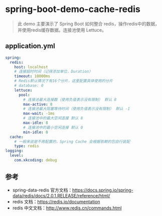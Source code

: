 # spring-boot-demo-cache-redis

> 此 demo 主要演示了 Spring Boot 如何整合 redis，操作redis中的数据，并使用redis缓存数据。连接池使用  Lettuce。


## application.yml

```yaml
spring:
  redis:
    host: localhost
    # 连接超时时间（记得添加单位，Duration）
    timeout: 10000ms
    # Redis默认情况下有16个分片，这里配置具体使用的分片
    # database: 0
    lettuce:
      pool:
        # 连接池最大连接数（使用负值表示没有限制） 默认 8
        max-active: 8
        # 连接池最大阻塞等待时间（使用负值表示没有限制） 默认 -1
        max-wait: -1ms
        # 连接池中的最大空闲连接 默认 8
        max-idle: 8
        # 连接池中的最小空闲连接 默认 0
        min-idle: 0
  cache:
    # 一般来说是不用配置的，Spring Cache 会根据依赖的包自行装配
    type: redis
logging:
  level:
    com.xkcoding: debug
```

## 参考

- spring-data-redis 官方文档：https://docs.spring.io/spring-data/redis/docs/2.0.1.RELEASE/reference/html/
- redis 文档：https://redis.io/documentation
- redis 中文文档：http://www.redis.cn/commands.html

